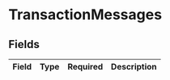 # TransactionMessages


## Fields

| Field       | Type        | Required    | Description |
| ----------- | ----------- | ----------- | ----------- |